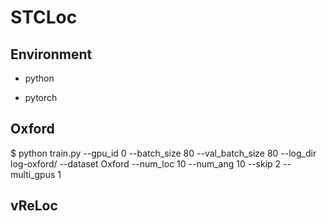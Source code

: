 # STCLoc

## Environment
- python

- pytorch



## Oxford

$ python train.py --gpu_id 0 --batch_size 80 --val_batch_size 80 --log_dir log-oxford/ --dataset Oxford --num_loc 10 --num_ang 10 --skip 2 --multi_gpus 1

## vReLoc
